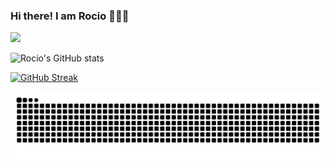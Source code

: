 ### Hi there! I am Rocio 👋👩‍💻

![](https://komarev.com/ghpvc/?username=RocioSulca&color=ff69b4&style=plastic&label=PROFILE+VIEWS)


![Rocio's GitHub stats](https://github-readme-stats.vercel.app/api?username=RocioSulca&show_icons=true&theme=gruvbox)



[![GitHub Streak](https://github-readme-streak-stats.herokuapp.com?user=RocioSulca&theme=dark&date_format=M%20j%5B%2C%20Y%5D)](https://git.io/streak-stats)

![Snake Github](github-user-contribution-rocio.svg)

<!--
**RocioSulca/RocioSulca** is a ✨ _special_ ✨ repository because its `README.md` (this file) appears on your GitHub profile.

Here are some ideas to get you started:

- 🔭 I’m currently studying at Laboratoria
- 🌱 I’m currently learning JS, Node and React
- 👯 I’m looking to collaborate on ...
- 🤔 I’m looking for help with ...
- 💬 Ask me about ...
- 📫 How to reach me: ...
- 😄 Pronouns: ...
- ⚡ Fun fact: ...

I'm a Front-end Developer Junior. I'm passionate about the tech world which constantly seeks to update knowledge in technological innovation. I really want to learn and make projects where I can design and resolve problems with code.

Tools

<img alt="JavaScript" src="https://img.shields.io/badge/-JavaScript-e0c050?style=flat-square&logo=javascript&logoColor=white" />
<img alt="Git" src="https://img.shields.io/badge/-Git-F05032?style=flat-square&logo=git&logoColor=white" />
<img alt="React" src="https://img.shields.io/badge/React-%2320232a.svg?style=flat-square&logo=React&logoColor=%2361DAFB"/>
<img alt="Nodejs" src="https://img.shields.io/badge/-Nodejs-43853d?style=flat-square&logo=node.js&logoColor=white" />
<img alt="VSCode" src="https://img.shields.io/badge/-Code-1073C9?style=flat-square&logo=visual%20studio%20code&logoColor=white" />
<img alt="Figma" src="https://img.shields.io/badge/-Figma-eb7039?style=flat-square&logo=figma&logoColor=white" />
<img alt="Eslint" src="https://img.shields.io/badge/-ESLint-595fba?style=flat-square&logo=eslint&logoColor=white" />
-->
